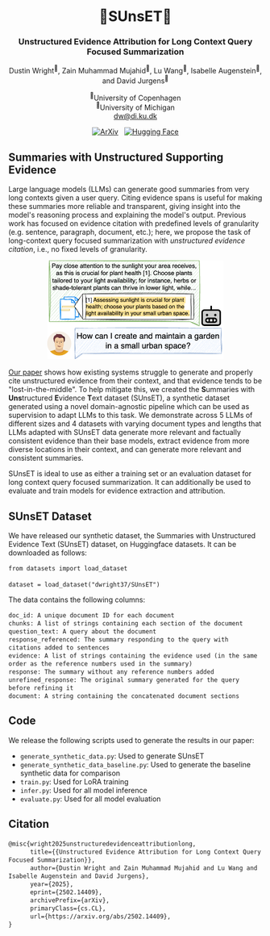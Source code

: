 <div align="center">
  

# 🌇SUnsET🌇

### Unstructured Evidence Attribution for Long Context Query Focused Summarization

<!-- Authors and affiliations with improved formatting -->
Dustin Wright<sup>🎸</sup>, Zain Muhammad Mujahid<sup>🎸</sup>, Lu Wang<sup>🥁</sup>, Isabelle Augenstein<sup>🎸</sup>, and David Jurgens<sup>🥁</sup><br>

<sup>🎸</sup>University of Copenhagen
<br>
<sup>🥁</sup>University of Michigan
<br>
dw@di.ku.dk
<br>

[![ArXiv](https://img.shields.io/badge/ArXiv-2502.14409-B31B1B.svg?style=flat-square)](https://arxiv.org/abs/2502.14409) &nbsp; [![Hugging Face](https://img.shields.io/badge/%F0%9F%A4%97%20Datasets-SUnsET-FFD700.svg?style=flat-square)](https://huggingface.co/datasets/dwright37/SUnsET)

</div>

## Summaries with Unstructured Supporting Evidence

Large language models (LLMs) can generate good summaries from very long contexts given a user query. Citing evidence spans is useful for making these summaries more reliable and transparent, giving insight into the model's reasoning process and explaining the model's output. Previous work has focused on evidence citation with predefined levels of granularity (e.g. sentence, paragraph, document, etc.); here, we propose the task of long-context query focused summarization with *unstructured evidence citation*, i.e., no fixed levels of granularity. 

<div align="center">
<img src="fig1.png" alt="isolated" width="350"/>
</div>

[Our paper](https://arxiv.org/abs/2502.14409) shows how existing systems struggle to generate and properly cite unstructured evidence from their context, and that evidence tends to be "lost-in-the-middle". To help mitigate this, we created the **S**ummaries with **Uns**tructured **E**vidence **T**ext dataset (SUnsET), a synthetic dataset generated using a novel domain-agnostic pipeline which can be used as supervision to adapt LLMs to this task. We demonstrate across 5 LLMs of different sizes and 4 datasets with varying document types and lengths that LLMs adapted with SUnsET data generate more relevant and factually consistent evidence than their base models, extract evidence from more diverse locations in their context, and can generate more relevant and consistent summaries.

SUnsET is ideal to use as either a training set or an evaluation dataset for long context query focused summarization. It can additionally be used to evaluate and train models for evidence extraction and attribution.

## SUnsET Dataset

We have released our synthetic dataset, the Summaries with Unstructured Evidence Text (SUnsET) dataset, on Huggingface datasets. It can be downloaded as follows:

```
from datasets import load_dataset

dataset = load_dataset("dwright37/SUnsET")
```

The data contains the following columns:

```
doc_id: A unique document ID for each document
chunks: A list of strings containing each section of the document
question_text: A query about the document
response_referenced: The summary responding to the query with citations added to sentences
evidence: A list of strings containing the evidence used (in the same order as the reference numbers used in the summary)
response: The summary without any reference numbers added
unrefined_response: The original summary generated for the query before refining it
document: A string containing the concatenated document sections
```

## Code

We release the following scripts used to generate the results in our paper:

- `generate_synthetic_data.py`: Used to generate SUnsET
- `generate_synthetic_data_baseline.py`: Used to generate the baseline synthetic data for comparison
- `train.py`: Used for LoRA training
- `infer.py`: Used for all model inference
- `evaluate.py`: Used for all model evaluation

## Citation

```
@misc{wright2025unstructuredevidenceattributionlong,
      title={{Unstructured Evidence Attribution for Long Context Query Focused Summarization}},
      author={Dustin Wright and Zain Muhammad Mujahid and Lu Wang and Isabelle Augenstein and David Jurgens},
      year={2025},
      eprint={2502.14409},
      archivePrefix={arXiv},
      primaryClass={cs.CL},
      url={https://arxiv.org/abs/2502.14409},
}
```
